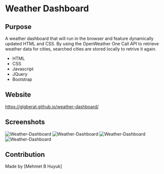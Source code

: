 # Weather Dashboard

## Purpose
 A weather dashboard that will run in the browser and feature dynamically updated HTML and CSS.
By using the OpenWeather One Call API to retrieve weather data for cities, searched cities are stored locally to retrive it again.

* HTML
* CSS
* Javascript
* JQuery
* Bootstrap

## Website
https://glgberat.github.io/weather-dashboard/

## Screenshots
![Weather-Dashboard](https://glgberat.github.io/weather-dashboard/screenshot1.png)
![Weather-Dashboard](https://glgberat.github.io/weather-dashboard/screenshot2.png)
![Weather-Dashboard](https://glgberat.github.io/weather-dashboard/screenshot3.png)
![Weather-Dashboard](https://glgberat.github.io/weather-dashboard/screenshot4.png)


## Contribution
Made by [Mehmet B Huyuk]